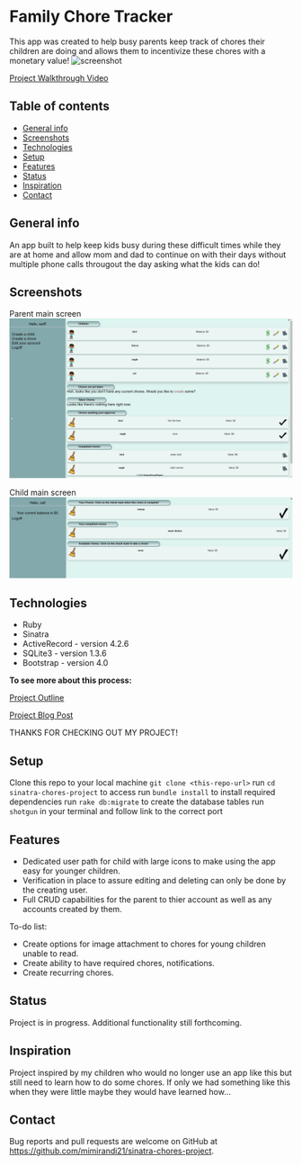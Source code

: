 # Family Chore Tracker
This app was created to help busy parents keep track of chores their children are doing and allows them to incentivize these chores with a monetary value!
![screenshot](./public/images/Sinatra.png)

[Project Walkthrough Video](https://drive.google.com/file/d/1bfQRjG8UF9VZufm-8oA1rZY2zqrbpviD/view?usp=sharing)

## Table of contents
* [General info](#general-info)
* [Screenshots](#screenshots)
* [Technologies](#technologies)
* [Setup](#setup)
* [Features](#features)
* [Status](#status)
* [Inspiration](#inspiration)
* [Contact](#contact)

## General info
An app built to help keep kids busy during these difficult times while they are at home and allow mom and dad to continue on with their days without multiple phone calls througout the day asking what the kids can do!

## Screenshots
Parent main screen
![Parent screenshot](./public/images/Sinatra-parent.png)

Child main screen
![Child screenshot](./public/images/Sinatra-child.png)

## Technologies
* Ruby
* Sinatra
* ActiveRecord - version 4.2.6
* SQLite3 - version 1.3.6
* Bootstrap - version 4.0

****To see more about this process:****

[Project Outline](https://docs.google.com/document/d/172tCgxtrcKU-H6djOgaRKyJyFxzaOeD8OBNFw_HXPBA/edit?usp=sharing)

[Project Blog Post](https://dev.to/meemeek/buttons-buttons-and-more-buttons-2oe5)

THANKS FOR CHECKING OUT MY PROJECT!

## Setup
Clone this repo to your local machine `git clone <this-repo-url>`
run `cd sinatra-chores-project` to access
run `bundle install` to install required dependencies
run `rake db:migrate` to create the database tables
run `shotgun` in your terminal and follow link to the correct port

## Features
* Dedicated user path for child with large icons to make using the app easy for younger children.
* Verification in place to assure editing and deleting can only be done by the creating user.
* Full CRUD capabilities for the parent to thier account as well as any accounts created by them.

To-do list:
* Create options for image attachment to chores for young children unable to read.
* Create ability to have required chores, notifications.
* Create recurring chores.

## Status
Project is in progress.  Additional functionality still forthcoming.

## Inspiration
Project inspired by my children who would no longer use an app like this but still need to learn how to do some chores.  If only we had something like this when they were little maybe they would have learned how...

## Contact
Bug reports and pull requests are welcome on GitHub at https://github.com/mimirandi21/sinatra-chores-project.
